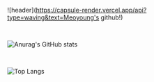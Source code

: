 ![header](https://capsule-render.vercel.app/api?type=waving&text=Meoyoung's github!)

<br>


![Anurag's GitHub stats](https://github-readme-stats.vercel.app/api?username=meo-young&show_icons=true&theme=radical)

<br>


![Top Langs](https://github-readme-stats.vercel.app/api/top-langs/?username=meo-young&layout=compact)
